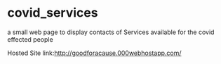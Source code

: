 # covid_services
a small web page to display contacts of Services available for the covid effected people

Hosted Site link:http://goodforacause.000webhostapp.com/

